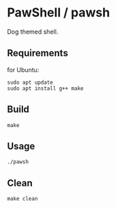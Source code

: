 # PawShell / pawsh

Dog themed shell.

## Requirements
for Ubuntu:
```shell
sudo apt update
sudo apt install g++ make
```

## Build

```shell
make
```

## Usage

```shell
./pawsh
```

## Clean

```shell
make clean
```

